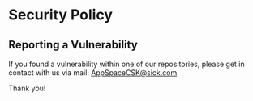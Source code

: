 # Security Policy

## Reporting a Vulnerability

If you found a vulnerability within one of our repositories, please get in contact with us via mail: AppSpaceCSK@sick.com

Thank you!
